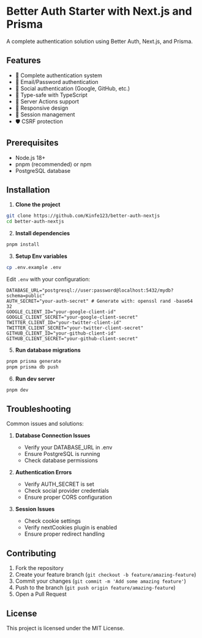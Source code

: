 # Better Auth Starter with Next.js and Prisma

A complete authentication solution using Better Auth, Next.js, and Prisma.

## Features

- 🔐 Complete authentication system
- 📧 Email/Password authentication
- 🔑 Social authentication (Google, GitHub, etc.)
- 🎯 Type-safe with TypeScript
- 🚀 Server Actions support
- 📱 Responsive design
- 🔄 Session management
- 🛡️ CSRF protection

## Prerequisites

- Node.js 18+
- pnpm (recommended) or npm
- PostgreSQL database

## Installation

1. **Clone the project**

```bash
git clone https://github.com/Kinfe123/better-auth-nextjs
cd better-auth-nextjs
```

2. **Install dependencies**

```bash
pnpm install
```

3. **Setup Env variables**

```bash
cp .env.example .env
```

Edit `.env` with your configuration:

```env
DATABASE_URL="postgresql://user:password@localhost:5432/mydb?schema=public"
AUTH_SECRET="your-auth-secret" # Generate with: openssl rand -base64 32
GOOGLE_CLIENT_ID="your-google-client-id"
GOOGLE_CLIENT_SECRET="your-google-client-secret"
TWITTER_CLIENT_ID="your-twitter-client-id"
TWITTER_CLIENT_SECRET="your-twitter-client-secret"
GITHUB_CLIENT_ID="your-github-client-id"
GITHUB_CLIENT_SECRET="your-github-client-secret"
```

5. **Run database migrations**

```bash
pnpm prisma generate
pnpm prisma db push
```

6. **Run dev server**

```bash
pnpm dev
```

## Troubleshooting

Common issues and solutions:

1. **Database Connection Issues**

   - Verify your DATABASE_URL in .env
   - Ensure PostgreSQL is running
   - Check database permissions

2. **Authentication Errors**

   - Verify AUTH_SECRET is set
   - Check social provider credentials
   - Ensure proper CORS configuration

3. **Session Issues**
   - Check cookie settings
   - Verify nextCookies plugin is enabled
   - Ensure proper redirect handling

## Contributing

1. Fork the repository
2. Create your feature branch (`git checkout -b feature/amazing-feature`)
3. Commit your changes (`git commit -m 'Add some amazing feature'`)
4. Push to the branch (`git push origin feature/amazing-feature`)
5. Open a Pull Request

## License

This project is licensed under the MIT License.
